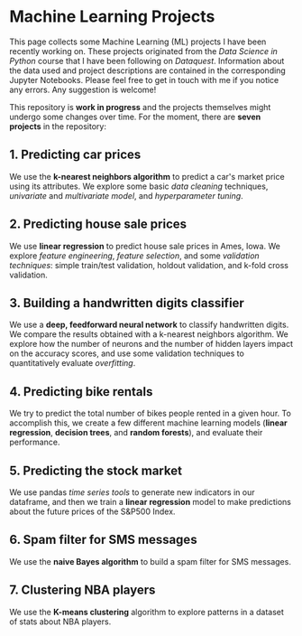 # Machine Learning Projects
This page collects some Machine Learning (ML) projects I have been recently working on. These projects originated from the *Data Science in Python* course that I have been following on *Dataquest*. Information about the data used and project descriptions are contained in the corresponding Jupyter Notebooks. Please feel free to get in touch with me if you notice any errors. Any suggestion is welcome!

This repository is **work in progress** and the projects themselves might undergo some changes over time. For the moment, there are **seven projects** in the repository:

## 1. Predicting car prices
We use the **k-nearest neighbors algorithm** to predict a car's market price using its attributes. We explore some basic *data cleaning* techniques, *univariate* and *multivariate model*, and *hyperparameter tuning*.

## 2. Predicting house sale prices
We use **linear regression** to predict house sale prices in Ames, Iowa. We explore *feature engineering*, *feature selection*, and some *validation techniques*: simple train/test validation, holdout validation, and k-fold cross validation.

## 3. Building a handwritten digits classifier
We use a **deep, feedforward neural network** to classify handwritten digits. We compare the results obtained with a k-nearest neighbors algorithm. We explore how the number of neurons and the number of hidden layers impact on the accuracy scores, and use some validation techniques to quantitatively evaluate *overfitting*.

## 4. Predicting bike rentals
We try to predict the total number of bikes people rented in a given hour. To accomplish this, we create a few different machine learning models (**linear regression**, **decision trees**, and **random forests**), and evaluate their performance.

## 5. Predicting the stock market
We use pandas *time series tools* to generate new indicators in our dataframe, and then we train a **linear regression** model to make predictions about the future prices of the S&P500 Index.

## 6. Spam filter for SMS messages
We use the **naive Bayes algorithm** to build a spam filter for SMS messages.

## 7. Clustering NBA players
We use the **K-means clustering** algorithm to explore patterns in a dataset of stats about NBA players.
